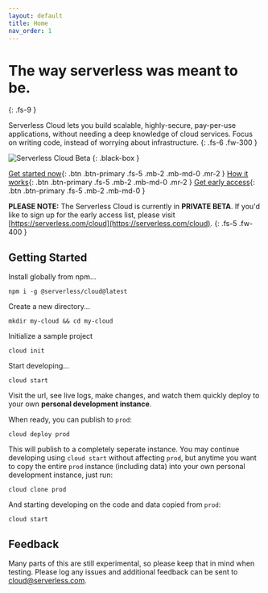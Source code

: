 ```yaml
---
layout: default
title: Home
nav_order: 1
---
```


<!-- prettier-ignore-start -->
# The way serverless was meant to be.
{: .fs-9 }
<!-- prettier-ignore-end -->

Serverless Cloud lets you build scalable, highly-secure, pay-per-use applications, without needing a deep knowledge of cloud services. Focus on writing code, instead of worrying about infrastructure.
{: .fs-6 .fw-300 }

![Serverless Cloud Beta](https://user-images.githubusercontent.com/2053544/125860147-6a1b7414-b59a-4369-b78f-36c3ffadb791.png)
{: .black-box }

[Get started now](#getting-started){: .btn .btn-primary .fs-5 .mb-2 .mb-md-0 .mr-2 }
[How it works](/cloud/learn.html){: .btn .btn-primary .fs-5 .mb-2 .mb-md-0 .mr-2 }
[Get early access](https://www.serverless.com/cloud){: .btn .btn-primary .fs-5 .mb-2 .mb-md-0 }

**PLEASE NOTE:** The Serverless Cloud is currently in **PRIVATE BETA**. If you'd like to sign up for the early access list, please visit [https://serverless.com/cloud](https://serverless.com/cloud).
{: .fs-5 .fw-400 }

## Getting Started

Install globally from npm...

```
npm i -g @serverless/cloud@latest
```

Create a new directory...

```
mkdir my-cloud && cd my-cloud
```

Initialize a sample project

```
cloud init
```

Start developing...

```
cloud start
```

Visit the url, see live logs, make changes, and watch them quickly deploy to your own **personal development instance**.

When ready, you can publish to `prod`:

```
cloud deploy prod
```

This will publish to a completely seperate instance. You may continue developing using `cloud start` without affecting `prod`, but anytime you want to copy the entire `prod` instance (including data) into your own personal development instance, just run:

```
cloud clone prod
```

And starting developing on the code and data copied from `prod`:

```
cloud start
```

## Feedback

Many parts of this are still experimental, so please keep that in mind when testing. Please log any issues and additional feedback can be sent to [cloud@serverless.com](mailto:cloud@serverless.com).
